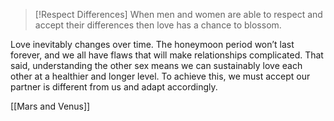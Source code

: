> [!Respect Differences]
> When men and women are able to respect and accept their differences then love has a chance to blossom.


Love inevitably changes over time. The honeymoon period won’t last forever, and we all have flaws that will make relationships complicated. That said, understanding the other sex means we can sustainably love each other at a healthier and longer level. To achieve this, we must accept our partner is different from us and adapt accordingly.

[[Mars and Venus]]

